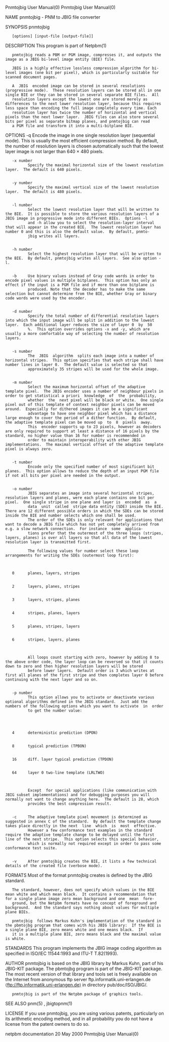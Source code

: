 Pnmtojbig User Manual(0)                                                                                                                                                             Pnmtojbig User Manual(0)



NAME
       pnmtojbig - PNM to JBIG file converter


SYNOPSIS
       pnmtojbig

       [options] [input-file [output-file]]


DESCRIPTION
       This program is part of Netpbm(1)

       pnmtojbig reads a PBM or PGM image, compresses it, and outputs the image as a JBIG bi-level image entity (BIE) file.

       JBIG is a highly effective lossless compression algorithm for bi-level images (one bit per pixel), which is particularly suitable for scanned document pages.

       A  JBIG  encoded image can be stored in several resolutions (progressive mode).  These resolution layers can be stored all in one single BIE or they can be stored in several separate BIE files.  All
       resolution layers except the lowest one are stored merely as differences to the next lower resolution layer, because this requires less space than encoding the full image completely every time. Each
       resolution layer has twice the number of horizontal and vertical pixels than the next lower layer.  JBIG files can also store several bits per pixel as separate bitmap planes, and pnmtojbig can read
       a PGM file and transform it into a multi-bitplane BIE.


OPTIONS
       -q     Encode the image in one single resolution layer (sequential mode). This is usually the most efficient compression method. By default, the number of resolution layers is  chosen  automatically
              such that the lowest layer image is not larger than 640 × 480 pixels.


       -x number
              Specify the maximal horizontal size of the lowest resolution layer.  The default is 640 pixels.


       -y number
              Specify the maximal vertical size of the lowest resolution layer.  The default is 480 pixels.


       -l number
              Select the lowest resolution layer that will be written to the BIE.  It is possible to store the various resolution layers of a JBIG image in progressive mode into different BIEs.  Options -l
              and -h allow you to select the resolution-layer interval that will appear in the created BIE.  The lowest resolution layer has number 0 and this is also the default value.  By default, pnmto-
              jbig writes all layers.


       -h number
              Select the highest resolution layer that will be written to the BIE.  By default, pnmtojbig writes all layers.  See also option -l.


       -b     Use binary values instead of Gray code words in order to encode pixel values in multiple bitplanes.  This option has only an effect if the input is a PGM file and if more than one bitplane is
              produced. Note that the decoder has to make the same selection but cannot determine from the BIE, whether Gray or binary code words were used by the encoder.


       -d number
              Specify the total number of differential resolution layers into which the input image will be split in addition to the lowest layer.  Each additional layer reduces the size of layer 0  by  50
              %.  This option overrides options -x and -y, which are usually a more comfortable way of selecting the number of resolution layers.


       -s number
              The  JBIG  algorithm  splits each image into a number of horizontal stripes.  This option specifies that each stripe shall have number lines in layer 0.  The default value is selected so that
              approximately 35 stripes will be used for the whole image.


       -m number
              Select the maximum horizontal offset of the adaptive template pixel.  The JBIG encoder uses a number of neighbour pixels in order to get statistical a priori  knowledge  of  the  probability,
              whether  the  next pixel will be black or white.  One single pixel out of this template of context neighbor pixels can be moved around.  Especially for dithered images it can be a significant
              advantage to have one neighbor pixel which has a distance large enough to cover the period of a dither function.  By default, the adaptive template pixel can be moved up  to  8  pixels  away.
              This  encoder supports up to 23 pixels, however as decoders are only required to support at least a distance of 16 pixels by the standard, no higher value than 16 for number is recommended in
              order to maintain interoperability with other JBIG implementations.  The maximal vertical offset of the adaptive template pixel is always zero.


       -t number
              Encode only the specified number of most significant bit planes.  This option allows to reduce the depth of an input PGM file if not all bits per pixel are needed in the output.


       -o number
              JBIG separates an image into several horizontal stripes, resolution layers and planes, were each plane contains one bit per pixel.  One single stripe in one plane and layer is  encoded  as  a
              data  unit  called  stripe data entity (SDE) inside the BIE.  There are 12 different possible orders in which the SDEs can be stored inside the BIE and number selects which one shall be used.
              The order of the SDEs is only relevant for applications that want to decode a JBIG file which has not yet completely arrived from e.g. a slow network connection.  For instance  some  applica-
              tions prefer that the outermost of the three loops (stripes, layers, planes) is over all layers so that all data of the lowest resolution layer is transmitted first.

              The following values for number select these loop arrangements for writing the SDEs (outermost loop first):



       0      planes, layers, stripes


       2      layers, planes, stripes


       3      layers, stripes, planes


       4      stripes, planes, layers


       5      planes, stripes, layers


       6      stripes, layers, planes



              All loops count starting with zero, however by adding 8 to the above order code, the layer loop can be reversed so that it counts down to zero and then higher resolution layers will be stored
              before lower layers.  Default order is 3 which writes at first all planes of the first stripe and then completes layer 0 before continuing with the next layer and so on.


       -p number
              This option allows you to activate or deactivate various optional algorithms defined in the JBIG standard.  Just add the numbers of the following options which you want to activate  in  order
              to get the number value:




       4      deterministic prediction (DPON)


       8      typical prediction (TPBON)


       16     diff. layer typical prediction (TPDON)


       64     layer 0 two-line template (LRLTWO)



              Except  for special applications (like communication with JBIG subset implementations) and for debugging purposes you will normally not want to change anything here.  The default is 28, which
              provides the best compression result.


       -c     The adaptive template pixel movement is determined as suggested in annex C of the standard.  By default the template change takes place directly in the next  line  which  is  most  effective.
              However a few conformance test examples in the standard require the adaptive template change to be delayed until the first line of the next stripe.  This option selects this special behavior,
              which is normally not required except in order to pass some conformance test suite.


       -v     After pnmtojbig creates the BIE, it lists a few technical details of the created file (verbose mode).




FORMATS
       Most of the format pnmtojbig creates is defined by the JBIG standard.

       The standard, however, does not specify which values in the BIE mean white and which mean black.  It contains a recommendation that for a single plane image zero mean background and one  mean  fore-
       ground, but the Netpbm formats have no concept of foreground and background.  And the standard says nothing about values for multiple plane BIEs.

       pnmtojbig  follows Markus Kuhn's implementation of the standard in the pbmtojbg program that comes with his JBIG library:  If the BIE is a single plane BIE, zero means white and one means black.  If
       it is a multiple plane BIE, zero means black and the maximal value is white.


STANDARDS
       This program implements the JBIG image coding algorithm as specified in ISO/IEC 11544:1993 and ITU-T T.82(1993).


AUTHOR
       pnmtojbig is based on the JBIG library by Markus Kuhn, part of his JBIG-KIT package.  The pbmtojbg program is part of the JBIG-KIT package.  The most recent version of that library and tools set  is
       freely available on the Internet from anonymous ftp server ftp.informatik.uni-erlangen.de ⟨ftp://ftp.informatik.uni-erlangen.de⟩  in directory pub/doc/ISO/JBIG/.

       pnmtojbig is part of the Netpbm package of graphics tools.


SEE ALSO
       pnm(5) , jbigtopnm(1)



LICENSE
       If you use pnmtojbig, you are using various patents, particularly on its arithmetic encoding method, and in all probability you do not have a license from the patent owners to do so.



netpbm documentation                                                                             20 May 2000                                                                         Pnmtojbig User Manual(0)
